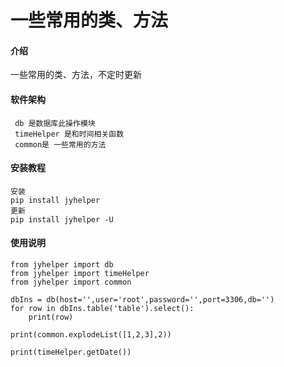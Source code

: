 # 一些常用的类、方法

#### 介绍
一些常用的类、方法，不定时更新

#### 软件架构
```commandline
 db 是数据库此操作模块
 timeHelper 是和时间相关函数
 common是 一些常用的方法
```


#### 安装教程

```commandline
安装
pip install jyhelper
更新
pip install jyhelper -U
```

#### 使用说明

```python3
from jyhelper import db
from jyhelper import timeHelper
from jyhelper import common

dbIns = db(host='',user='root',password='',port=3306,db='')
for row in dbIns.table('table').select():
    print(row)

print(common.explodeList([1,2,3],2))

print(timeHelper.getDate())
```